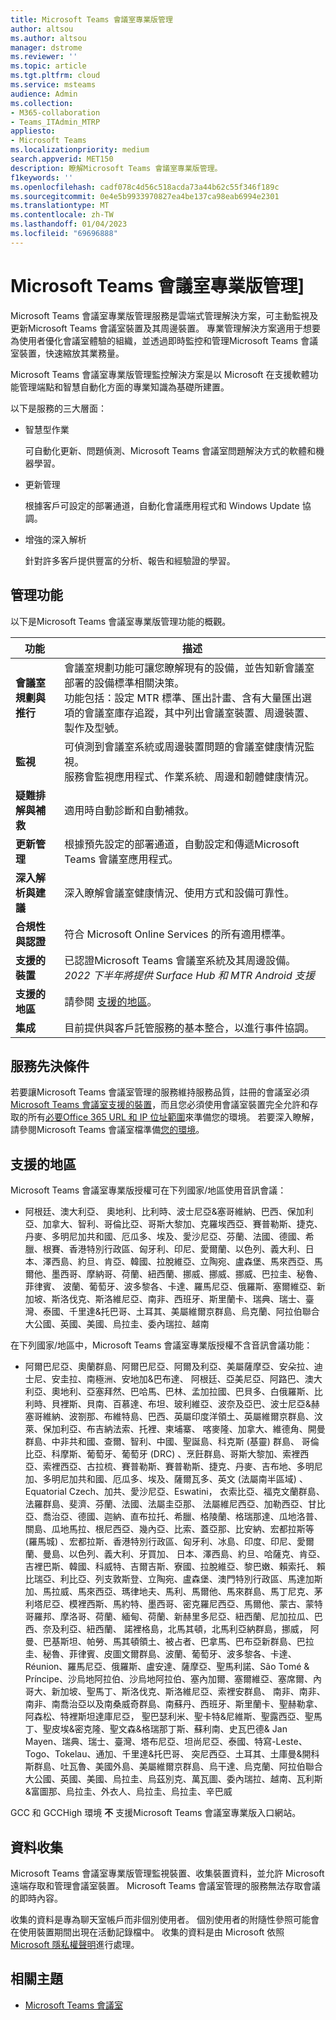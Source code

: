 ```yaml
---
title: Microsoft Teams 會議室專業版管理
author: altsou
ms.author: altsou
manager: dstrome
ms.reviewer: ''
ms.topic: article
ms.tgt.pltfrm: cloud
ms.service: msteams
audience: Admin
ms.collection:
- M365-collaboration
- Teams_ITAdmin_MTRP
appliesto:
- Microsoft Teams
ms.localizationpriority: medium
search.appverid: MET150
description: 瞭解Microsoft Teams 會議室專業版管理。
f1keywords: ''
ms.openlocfilehash: cadf078c4d56c518acda73a44b62c55f346f189c
ms.sourcegitcommit: 0e4e5b9933970827ea4be137ca98eab6994e2301
ms.translationtype: MT
ms.contentlocale: zh-TW
ms.lasthandoff: 01/04/2023
ms.locfileid: "69696888"
---
```

# <a name="microsoft-teams-rooms-pro-management"></a>Microsoft Teams 會議室專業版管理]

Microsoft Teams 會議室專業版管理服務是雲端式管理解決方案，可主動監視及更新Microsoft Teams 會議室裝置及其周邊裝置。 專業管理解決方案適用于想要為使用者優化會議室體驗的組織，並透過即時監控和管理Microsoft Teams 會議室裝置，快速縮放其業務量。 

Microsoft Teams 會議室專業版管理監控解決方案是以 Microsoft 在支援軟體功能管理端點和智慧自動化方面的專業知識為基礎所建置。 


以下是服務的三大層面：  

- 智慧型作業  

   可自動化更新、問題偵測、Microsoft Teams 會議室問題解決方式的軟體和機器學習。  

- 更新管理  

   根據客戶可設定的部署通道，自動化會議應用程式和 Windows Update 協調。

- 增強的深入解析  

   針對許多客戶提供豐富的分析、報告和經驗證的學習。  


## <a name="management-capabilities"></a>管理功能

以下是Microsoft Teams 會議室專業版管理功能的概觀。

|功能  |描述  |
|---------|---------|
|**會議室規劃與推行**   |會議室規劃功能可讓您瞭解現有的設備，並告知新會議室部署的設備標準相關決策。 <br> 功能包括：設定 MTR 標準、匯出計畫、含有大量匯出選項的會議室庫存追蹤，其中列出會議室裝置、周邊裝置、製作及型號。        |
|**監視**  |可偵測到會議室系統或周邊裝置問題的會議室健康情況監視。 <br> 服務會監視應用程式、作業系統、周邊和韌體健康情況。         |
|**疑難排解與補救**  |適用時自動診斷和自動補救。         |
|**更新管理**    |根據預先設定的部署通道，自動設定和傳遞Microsoft Teams 會議室應用程式。         |
|**深入解析與建議**     |深入瞭解會議室健康情況、使用方式和設備可靠性。         |
|**合規性與認證**   |符合 Microsoft Online Services 的所有適用標準。         |
|**支援的裝置**    |已認證Microsoft Teams 會議室系統及其周邊設備。<br>*2022 下半年將提供 Surface Hub 和 MTR Android 支援*        |
|**支援的地區**    |請參閱 [支援的地區](#supported-regions)。        |
|**集成**    |目前提供與客戶託管服務的基本整合，以進行事件協調。         |

## <a name="service-prerequisites"></a>服務先決條件

若要讓Microsoft Teams 會議室管理的服務維持服務品質，註冊的會議室必須[Microsoft Teams 會議室支援的裝置](requirements.md#hardware-requirements)，而且您必須使用會議室裝置完全允許和存取的所有[必要Office 365 URL 和 IP 位址範圍](/office365/enterprise/urls-and-ip-address-ranges)來準備您的環境。 若要深入瞭解，請參閱Microsoft Teams 會議室檔準備[您的環境](rooms-prep.md)。

## <a name="supported-regions"></a>支援的地區

Microsoft Teams 會議室專業版授權可在下列國家/地區使用音訊會議：

- 阿根廷、澳大利亞、 奧地利、比利時、波士尼亞&塞哥維納、巴西、保加利亞、加拿大、智利、哥倫比亞、哥斯大黎加、克羅埃西亞、賽普勒斯、捷克、丹麥、多明尼加共和國、厄瓜多、埃及、愛沙尼亞、芬蘭、法國、德國、希臘、根賽、香港特別行政區、匈牙利、印尼、愛爾蘭、以色列、義大利、日本、澤西島、約旦、肯亞、韓國、拉脫維亞、立陶宛、盧森堡、馬來西亞、馬爾他、墨西哥、摩納哥、荷蘭、紐西蘭、挪威、挪威、挪威、巴拉圭、秘魯、菲律賓、 波蘭、葡萄牙、波多黎各、卡達、羅馬尼亞、俄羅斯、塞爾維亞、新加坡、斯洛伐克、斯洛維尼亞、南非、西班牙、斯里蘭卡、瑞典、瑞士、臺灣、泰國、千里達&托巴哥、土耳其、美屬維爾京群島、烏克蘭、阿拉伯聯合大公國、英國、美國、烏拉圭、委內瑞拉、越南

在下列國家/地區中，Microsoft Teams 會議室專業版授權不含音訊會議功能：

- 阿爾巴尼亞、奧蘭群島、阿爾巴尼亞、阿爾及利亞、美屬薩摩亞、安朵拉、迪士尼、安圭拉、南極洲、安地加&巴布達、 阿根廷、亞美尼亞、阿路巴、澳大利亞、奧地利、亞塞拜然、巴哈馬、巴林、孟加拉國、巴貝多、白俄羅斯、比利時、貝裡斯、貝南、百慕達、布坦、玻利維亞、波奈及亞巴、波士尼亞&赫塞哥維納、波劄那、布維特島、巴西、英屬印度洋領土、英屬維爾京群島、汶萊、保加利亞、布吉納法索、托裡、柬埔寨、 喀麥隆、加拿大、維德角、開曼群島、中非共和國、查爾、智利、中國、聖誕島、科克斯 (基靈) 群島、 哥倫比亞、科摩斯、葡萄牙、葡萄牙 (DRC) 、烹飪群島、哥斯大黎加、索裡西亞、索裡西亞、古拉梳、賽普勒斯、賽普勒斯、捷克、丹麥、吉布地、多明尼加、多明尼加共和國、厄瓜多、埃及、薩爾瓦多、英文 (法屬南半區域) 、Equatorial Czech、加共、愛沙尼亞、Eswatini， 衣索比亞、福克文蘭群島、法羅群島、斐濟、芬蘭、法國、法屬圭亞那、 法屬維尼西亞、加勒西亞、甘比亞、喬治亞、德國、迦納、直布拉托、希臘、格陵蘭、格瑞那達、瓜地洛普、關島、瓜地馬拉、根尼西亞、幾內亞、比索、蓋亞那、比安納、宏都拉斯等 (羅馬城) 、宏都拉斯、香港特別行政區、匈牙利、冰島、印度、印尼、愛爾蘭、曼島、以色列、義大利、牙買加、 日本、澤西島、約旦、哈薩克、肯亞、吉裡巴斯、韓國、科威特、吉爾吉斯、寮國、拉脫維亞、黎巴嫩、賴索托、 賴比瑞亞、利比亞、列支敦斯登、立陶宛、盧森堡、澳門特別行政區、馬達加斯加、馬拉威、馬來西亞、瑪律地夫、馬利、馬爾他、馬來群島、馬丁尼克、茅利塔尼亞、模裡西斯、馬約特、墨西哥、密克羅尼西亞、馬爾他、蒙古、蒙特哥羅邦、摩洛哥、荷蘭、緬甸、荷蘭、新赫里多尼亞、紐西蘭、尼加拉瓜、巴西、奈及利亞、紐西蘭、 諾裡格島，北馬其頓，北馬利亞納群島，挪威， 阿曼、巴基斯坦、帕勞、馬其頓領土、被占者、巴拿馬、巴布亞新群島、巴拉圭、秘魯、菲律賓、皮圖文爾群島、波蘭、葡萄牙、波多黎各、卡達、Réunion、羅馬尼亞、俄羅斯、盧安達、薩摩亞、聖馬利諾、São Tomé & Príncipe、沙烏地阿拉伯、沙烏地阿拉伯、塞內加爾、塞爾維亞、塞席爾、內哥大、新加坡、聖馬丁、斯洛伐克、斯洛維尼亞、索裡安群島、 南非、南非、南非、南喬治亞以及南桑威奇群島、南蘇丹、西班牙、斯里蘭卡、聖赫勒拿、阿森松、特裡斯坦達庫尼亞， 聖巴瑟利米、聖卡特&尼維斯、聖露西亞、聖馬丁、聖皮埃&密克隆、聖文森&格瑞那丁斯、蘇利南、史瓦巴德& Jan Mayen、瑞典、瑞士、臺灣、塔布尼亞、坦尚尼亞、泰國、特寫-Leste、Togo、Tokelau、通加、千里達&托巴哥、 突尼西亞、土耳其、土庫曼&開科斯群島、吐瓦魯、美國外島、美屬維爾京群島、烏干達、烏克蘭、阿拉伯聯合大公國、英國、美國、烏拉圭、烏茲別克、萬瓦圖、委內瑞拉、越南、瓦利斯&富圖那、烏拉圭、外衣人、烏拉圭、烏拉圭、辛巴威

GCC 和 GCCHigh 環境 **不** 支援Microsoft Teams 會議室專業版入口網站。

## <a name="data-collection"></a>資料收集

Microsoft Teams 會議室專業版管理監視裝置、收集裝置資料，並允許 Microsoft 遠端存取和管理會議室裝置。 Microsoft Teams 會議室管理的服務無法存取會議的即時內容。

收集的資料是專為聊天室帳戶而非個別使用者。 個別使用者的附隨性參照可能會在使用裝置期間出現在活動記錄檔中。 收集的資料是由 Microsoft 依照 [Microsoft 隱私權聲明](https://aka.ms/privacy)進行處理。  

## <a name="related-topics"></a>相關主題

- [Microsoft Teams 會議室](https://rooms.microsoft.com)
